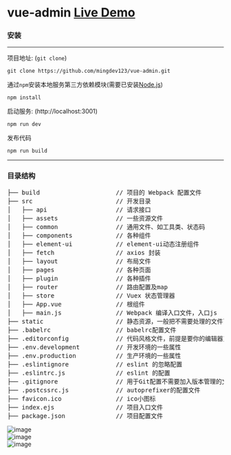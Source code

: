 # vue-admin [Live Demo](http://vue-admin.js.org)

### 安装

***
项目地址: (`git clone`)
```shell
git clone https://github.com/mingdev123/vue-admin.git
```
通过`npm`安装本地服务第三方依赖模块(需要已安装[Node.js](https://nodejs.org/))

```
npm install
```
启动服务: (http://localhost:3001)

```
npm run dev
```
发布代码

```
npm run build
```
***
### 目录结构
<pre>
├── build                     // 项目的 Webpack 配置文件
├── src                       // 开发目录
│   ├── api                   // 请求接口
│   ├── assets                // 一些资源文件
│   ├── common                // 通用文件、如工具类、状态码
│   ├── components            // 各种组件
│   ├── element-ui            // element-ui动态注册组件
│   ├── fetch                 // axios 封装
│   ├── layout                // 布局文件
│   ├── pages                 // 各种页面
│   ├── plugin                // 各种插件
│   ├── router                // 路由配置及map
│   ├── store                 // Vuex 状态管理器
│   ├── App.vue               // 根组件
│   ├── main.js               // Webpack 编译入口文件，入口js
├── static                    // 静态资源，一般把不需要处理的文件可以放这里
├── .babelrc                  // babelrc配置文件
├── .editorconfig             // 代码风格文件，前提是要你的编辑器支持
├── .env.development          // 开发环境的一些属性
├── .env.production           // 生产环境的一些属性
├── .eslintignore             // eslint 的忽略配置
├── .eslintrc.js              // eslint 的配置
├── .gitignore                // 用于Git配置不需要加入版本管理的文件
├── .postcssrc.js             // autoprefixer的配置文件
├── favicon.ico               // ico小图标
├── index.ejs                 // 项目入口文件
├── package.json              // 项目配置文件
</pre>

![image](https://raw.githubusercontent.com/mingdev123/vue-admin/images/images_1.jpg)
<br />
![image](https://raw.githubusercontent.com/mingdev123/vue-admin/images/images_2.jpg)
<br />
![image](https://raw.githubusercontent.com/mingdev123/vue-admin/images/images_3.jpg)

